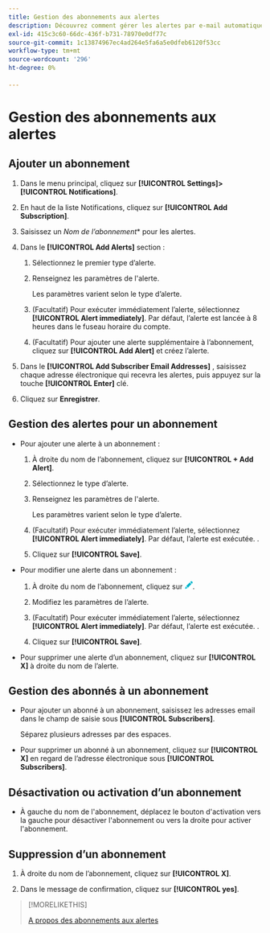 ```yaml
---
title: Gestion des abonnements aux alertes
description: Découvrez comment gérer les alertes par e-mail automatiques.
exl-id: 415c3c60-66dc-436f-b731-78970e0df77c
source-git-commit: 1c13874967ec4ad264e5fa6a5e0dfeb6120f53cc
workflow-type: tm+mt
source-wordcount: '296'
ht-degree: 0%

---
```


# Gestion des abonnements aux alertes

## Ajouter un abonnement

1. Dans le menu principal, cliquez sur **[!UICONTROL Settings]>[!UICONTROL Notifications]**.

1. En haut de la liste Notifications, cliquez sur **[!UICONTROL Add Subscription]**.

1. Saisissez un *Nom de l’abonnement** pour les alertes.

1. Dans le **[!UICONTROL Add Alerts]** section :

   1. Sélectionnez le premier type d’alerte.

   1. Renseignez les paramètres de l&#39;alerte.

      Les paramètres varient selon le type d’alerte.

   1. (Facultatif) Pour exécuter immédiatement l’alerte, sélectionnez **[!UICONTROL Alert immediately]**. Par défaut, l’alerte est lancée à 8 heures dans le fuseau horaire du compte.

   1. (Facultatif) Pour ajouter une alerte supplémentaire à l’abonnement, cliquez sur **[!UICONTROL Add Alert]** et créez l’alerte.

1. Dans le **[!UICONTROL Add Subscriber Email Addresses]** , saisissez chaque adresse électronique qui recevra les alertes, puis appuyez sur la touche **[!UICONTROL Enter]** clé.

1. Cliquez sur **Enregistrer**.

## Gestion des alertes pour un abonnement

* Pour ajouter une alerte à un abonnement :

   1. À droite du nom de l’abonnement, cliquez sur **[!UICONTROL + Add Alert]**.

   1. Sélectionnez le type d’alerte.

   1. Renseignez les paramètres de l&#39;alerte.

      Les paramètres varient selon le type d’alerte.

   1. (Facultatif) Pour exécuter immédiatement l’alerte, sélectionnez **[!UICONTROL Alert immediately]**. Par défaut, l’alerte est exécutée. <!-- at what time? -->.

   1. Cliquez sur **[!UICONTROL Save]**.

* Pour modifier une alerte dans un abonnement :

   1. À droite du nom de l’abonnement, cliquez sur ![Modifier](/help/dsp/assets/edit.png).

   1. Modifiez les paramètres de l’alerte.

   1. (Facultatif) Pour exécuter immédiatement l’alerte, sélectionnez **[!UICONTROL Alert immediately]**. Par défaut, l’alerte est exécutée. <!-- at what time? -->.

   1. Cliquez sur **[!UICONTROL Save]**.

* Pour supprimer une alerte d’un abonnement, cliquez sur **[!UICONTROL X]** à droite du nom de l’alerte.

## Gestion des abonnés à un abonnement

* Pour ajouter un abonné à un abonnement, saisissez les adresses email dans le champ de saisie sous **[!UICONTROL Subscribers]**.

   Séparez plusieurs adresses par des espaces.

* Pour supprimer un abonné à un abonnement, cliquez sur **[!UICONTROL X]** en regard de l’adresse électronique sous **[!UICONTROL Subscribers]**.

## Désactivation ou activation d’un abonnement

* À gauche du nom de l&#39;abonnement, déplacez le bouton d&#39;activation vers la gauche pour désactiver l&#39;abonnement ou vers la droite pour activer l&#39;abonnement.

## Suppression d’un abonnement

1. À droite du nom de l’abonnement, cliquez sur **[!UICONTROL X]**.

1. Dans le message de confirmation, cliquez sur **[!UICONTROL yes]**.

>[!MORELIKETHIS]
>
>[A propos des abonnements aux alertes](alerts-about.md)
